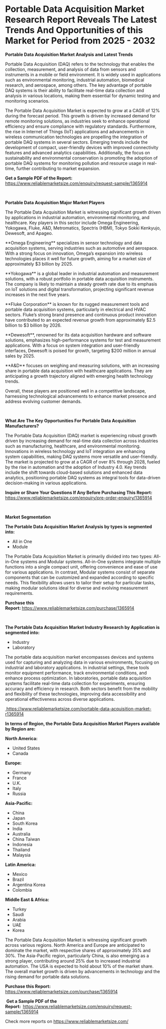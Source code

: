 <p><h1>Portable Data Acquisition Market Research Report Reveals The Latest Trends And Opportunities of this Market for Period from 2025 - 2032</h1></p><p><strong>Portable Data Acquisition Market Analysis and Latest Trends</strong></p>
<p><p>Portable Data Acquisition (DAQ) refers to the technology that enables the collection, measurement, and analysis of data from sensors and instruments in a mobile or field environment. It is widely used in applications such as environmental monitoring, industrial automation, biomedical research, and aerospace, among others. The key advantage of portable DAQ systems is their ability to facilitate real-time data collection and analysis in various locations, making them essential for dynamic testing and monitoring scenarios.</p><p>The Portable Data Acquisition Market is expected to grow at a CAGR of 12% during the forecast period. This growth is driven by increased demand for remote monitoring solutions, as industries seek to enhance operational efficiency and ensure compliance with regulatory standards. Furthermore, the rise in Internet of Things (IoT) applications and advancements in wireless communication technologies are propelling the integration of portable DAQ systems in several sectors. Emerging trends include the development of compact, user-friendly devices with improved connectivity features and advanced analytics capabilities. Additionally, the focus on sustainability and environmental conservation is promoting the adoption of portable DAQ systems for monitoring pollution and resource usage in real-time, further contributing to market expansion.</p></p>
<p><strong>Get a Sample PDF of the Report:&nbsp;</strong> <a href="https://www.reliablemarketsize.com/enquiry/request-sample/1365914?utm_campaign=2472&utm_medium=2&utm_source=Github&utm_content=ia&utm_term=22032025&utm_id=portable-data-acquisition">https://www.reliablemarketsize.com/enquiry/request-sample/1365914</a></p>
<p>&nbsp;</p>
<p><strong>Portable Data Acquisition Major Market Players</strong></p>
<p><p>The Portable Data Acquisition Market is witnessing significant growth driven by applications in industrial automation, environmental monitoring, and healthcare. Key players in this sector include Omega Engineering, Yokogawa, Fluke, A&D, Metromatics, Spectris (HBM), Tokyo Sokki Kenkyujo, Dewesoft, and Apageo.</p><p>**Omega Engineering** specializes in sensor technology and data acquisition systems, serving industries such as automotive and aerospace. With a strong focus on innovation, Omega’s expansion into wireless technologies places it well for future growth, aiming for a market size of approximately $3 billion by 2025.</p><p>**Yokogawa** is a global leader in industrial automation and measurement solutions, with a robust portfolio in portable data acquisition instruments. The company is likely to maintain a steady growth rate due to its emphasis on IoT solutions and digital transformation, projecting significant revenue increases in the next five years.</p><p>**Fluke Corporation** is known for its rugged measurement tools and portable data acquisition systems, particularly in electrical and HVAC sectors. Fluke’s strong brand presence and continuous product innovation have contributed to an expected revenue growth from approximately $2.5 billion to $3 billion by 2026.</p><p>**Dewesoft**, renowned for its data acquisition hardware and software solutions, emphasizes high-performance systems for test and measurement applications. With a focus on system integration and user-friendly interfaces, Dewesoft is poised for growth, targeting $200 million in annual sales by 2025.</p><p>**A&D** focuses on weighing and measuring solutions, with an increasing share in portable data acquisition with healthcare applications. They are anticipating a growth trajectory aligned with emerging health technology trends. </p><p>Overall, these players are positioned well in a competitive landscape, harnessing technological advancements to enhance market presence and address evolving customer demands.</p></p>
<p>&nbsp;</p>
<p><strong>What Are The Key Opportunities For Portable Data Acquisition Manufacturers?</strong></p>
<p><p>The Portable Data Acquisition (DAQ) market is experiencing robust growth driven by increasing demand for real-time data collection across industries such as manufacturing, healthcare, and environmental monitoring. Innovations in wireless technology and IoT integration are enhancing system capabilities, making DAQ systems more versatile and user-friendly. The market is projected to grow at a CAGR of over 8% through 2028, fueled by the rise in automation and the adoption of Industry 4.0. Key trends include the shift towards cloud-based solutions and enhanced data analytics, positioning portable DAQ systems as integral tools for data-driven decision-making in various applications.</p></p>
<p><strong>Inquire or Share Your Questions If Any Before Purchasing This Report:</strong> <a href="https://www.reliablemarketsize.com/enquiry/pre-order-enquiry/1365914?utm_campaign=2472&utm_medium=2&utm_source=Github&utm_content=ia&utm_term=22032025&utm_id=portable-data-acquisition">https://www.reliablemarketsize.com/enquiry/pre-order-enquiry/1365914</a></p>
<p>&nbsp;</p>
<p><strong>Market Segmentation</strong></p>
<p><strong>The Portable Data Acquisition Market Analysis by types is segmented into:</strong></p>
<p><ul><li>All in One</li><li>Module</li></ul></p>
<p><p>The Portable Data Acquisition Market is primarily divided into two types: All-in-One systems and Modular systems. All-in-One systems integrate multiple functions into a single compact unit, offering convenience and ease of use for various applications. In contrast, Modular systems consist of separate components that can be customized and expanded according to specific needs. This flexibility allows users to tailor their setup for particular tasks, making modular solutions ideal for diverse and evolving measurement requirements.</p></p>
<p><strong>Purchase this Report:&nbsp;</strong><a href="https://www.reliablemarketsize.com/purchase/1365914?utm_campaign=2472&utm_medium=2&utm_source=Github&utm_content=ia&utm_term=22032025&utm_id=portable-data-acquisition">https://www.reliablemarketsize.com/purchase/1365914</a></p>
<p>&nbsp;</p>
<p><strong>The Portable Data Acquisition Market Industry Research by Application is segmented into:</strong></p>
<p><ul><li>Industry</li><li>Laboratory</li></ul></p>
<p><p>The portable data acquisition market encompasses devices and systems used for capturing and analyzing data in various environments, focusing on industrial and laboratory applications. In industrial settings, these tools monitor equipment performance, track environmental conditions, and enhance process optimization. In laboratories, portable data acquisition systems facilitate real-time data collection for experiments, ensuring accuracy and efficiency in research. Both sectors benefit from the mobility and flexibility of these technologies, improving data accessibility and operational effectiveness across diverse applications.</p></p>
<p><a href="https://www.reliablemarketsize.com/portable-data-acquisition-market-r1365914?utm_campaign=2472&utm_medium=2&utm_source=Github&utm_content=ia&utm_term=22032025&utm_id=portable-data-acquisition">&nbsp;https://www.reliablemarketsize.com/portable-data-acquisition-market-r1365914</a></p>
<p><strong>In terms of Region, the Portable Data Acquisition Market Players available by Region are:</strong></p>
<p>
    <p> <strong> North America: </strong>
        <ul>
            <li>United States</li>
            <li>Canada</li>
        </ul>
        </p> 
    <p> <strong> Europe: </strong>
        <ul>
            <li>Germany</li>
            <li>France</li>
            <li>U.K.</li>
            <li>Italy</li>
            <li>Russia</li>
        </ul>
        </p> 
    <p> <strong> Asia-Pacific: </strong>
        <ul>
            <li>China</li>
            <li>Japan</li>
            <li>South Korea</li>
            <li>India</li>
            <li>Australia</li>
            <li>China Taiwan</li>
            <li>Indonesia</li>
            <li>Thailand</li>
            <li>Malaysia</li>
        </ul>
        </p> 
    <p> <strong> Latin America: </strong>
        <ul>
            <li>Mexico</li>
            <li>Brazil</li>
            <li>Argentina Korea</li>
            <li>Colombia</li>
        </ul>
        </p> 
    <p> <strong> Middle East & Africa: </strong>
        <ul>
            <li>Turkey</li>
            <li>Saudi</li>
            <li>Arabia</li>
            <li>UAE</li>
            <li>Korea</li>
        </ul>
    </p>
    </p>
<p><p>The Portable Data Acquisition Market is witnessing significant growth across various regions. North America and Europe are anticipated to dominate the market, with respective shares of approximately 35% and 30%. The Asia-Pacific region, particularly China, is also emerging as a strong player, contributing around 25% due to increased industrial automation. The USA is expected to hold about 10% of the market share. The overall market growth is driven by advancements in technology and the rising demand for portable data solutions.</p></p>
<p><strong>Purchase this Report: </strong><a href="https://www.reliablemarketsize.com/purchase/1365914?utm_campaign=2472&utm_medium=2&utm_source=Github&utm_content=ia&utm_term=22032025&utm_id=portable-data-acquisition">https://www.reliablemarketsize.com/purchase/1365914</a></p>
<p>&nbsp;<strong>Get a Sample PDF of the Report:&nbsp;&nbsp;</strong><a href="https://www.reliablemarketsize.com/enquiry/request-sample/1365914?utm_campaign=2472&utm_medium=2&utm_source=Github&utm_content=ia&utm_term=22032025&utm_id=portable-data-acquisition">https://www.reliablemarketsize.com/enquiry/request-sample/1365914</a></p>
<p><strong></strong></p>
<p>Check more reports on <a href="https://www.reliablemarketsize.com/?utm_campaign=2472&utm_medium=2&utm_source=Github&utm_content=ia&utm_term=22032025&utm_id=portable-data-acquisition">https://www.reliablemarketsize.com/</a></p>